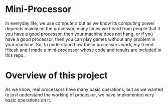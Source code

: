 # Mini-Processor

In everyday life, we use computers but as we know its computing power depends mainly on the processor, many times we heard from people that if you have a good processor, then your machine does not hang, or if you have a good processor, then you can play games without any problem in your machine. So, to understand how these processors work, my friend Hitesh and I made a mini-processor whose code and results are included in this repo.


# Overview of this project

As we know, real processors have many basic operations, but as we wanted to just understand the working of processor, we have implemented very basic operations on it. 

